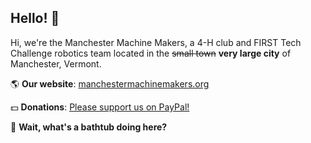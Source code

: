 ## Hello! :wave:
Hi, we're the Manchester Machine Makers, a 4-H club and FIRST Tech Challenge robotics team located in the ~~small town~~ **very large city** of Manchester, Vermont.

:earth_americas: **Our website**: [manchestermachinemakers.org](https://manchestermachinemakers.org)

:dollar: **Donations**: [Please support us on PayPal!](https://www.paypal.com/donate?hosted_button_id=WLPEK5DVDKRUA)

:bathtub: **Wait, what's a bathtub doing here?**
